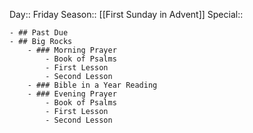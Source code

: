 Day:: Friday
Season:: [[First Sunday in Advent]]
Special::

	- ## Past Due
	- ## Big Rocks
		- ### Morning Prayer
			- Book of Psalms
			- First Lesson
			- Second Lesson
		- ### Bible in a Year Reading
		- ### Evening Prayer
			- Book of Psalms
			- First Lesson
			- Second Lesson